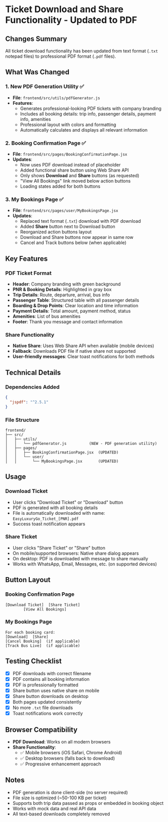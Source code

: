 # Ticket Download and Share Functionality - Updated to PDF

## Changes Summary

All ticket download functionality has been updated from text format (`.txt` notepad files) to professional PDF format (`.pdf` files).

## What Was Changed

### 1. **New PDF Generation Utility** ✅
- **File**: `frontend/src/utils/pdfGenerator.js`
- **Features**:
  - Generates professional-looking PDF tickets with company branding
  - Includes all booking details: trip info, passenger details, payment info, amenities
  - Professional layout with colors and formatting
  - Automatically calculates and displays all relevant information

### 2. **Booking Confirmation Page** ✅
- **File**: `frontend/src/pages/BookingConfirmationPage.jsx`
- **Updates**:
  - Now uses PDF download instead of placeholder
  - Added functional share button using Web Share API
  - Only shows **Download** and **Share** buttons (as requested)
  - "View All Bookings" link moved below action buttons
  - Loading states added for both buttons

### 3. **My Bookings Page** ✅
- **File**: `frontend/src/pages/user/MyBookingsPage.jsx`
- **Updates**:
  - Replaced text format (`.txt`) download with PDF download
  - Added **Share** button next to Download button
  - Reorganized action buttons layout
  - Download and Share buttons now appear in same row
  - Cancel and Track buttons below (when applicable)

## Key Features

### PDF Ticket Format
- **Header**: Company branding with green background
- **PNR & Booking Details**: Highlighted in gray box
- **Trip Details**: Route, departure, arrival, bus info
- **Passenger Table**: Structured table with all passenger details
- **Boarding & Drop Points**: Clear location and time information
- **Payment Details**: Total amount, payment method, status
- **Amenities**: List of bus amenities
- **Footer**: Thank you message and contact information

### Share Functionality
- **Native Share**: Uses Web Share API when available (mobile devices)
- **Fallback**: Downloads PDF file if native share not supported
- **User-friendly messages**: Clear toast notifications for both methods

## Technical Details

### Dependencies Added
```json
{
  "jspdf": "^2.5.1"
}
```

### File Structure
```
frontend/
├── src/
│   ├── utils/
│   │   └── pdfGenerator.js          (NEW - PDF generation utility)
│   ├── pages/
│   │   ├── BookingConfirmationPage.jsx  (UPDATED)
│   │   └── user/
│   │       └── MyBookingsPage.jsx       (UPDATED)
```

## Usage

### Download Ticket
- User clicks "Download Ticket" or "Download" button
- PDF is generated with all booking details
- File is automatically downloaded with name: `EasyLuxuryGo_Ticket_[PNR].pdf`
- Success toast notification appears

### Share Ticket
- User clicks "Share Ticket" or "Share" button
- On mobile/supported browsers: Native share dialog appears
- On desktop: PDF is downloaded with message to share manually
- Works with WhatsApp, Email, Messages, etc. (on supported devices)

## Button Layout

### Booking Confirmation Page
```
[Download Ticket]  [Share Ticket]
        [View All Bookings]
```

### My Bookings Page
```
For each booking card:
[Download]  [Share]
[Cancel Booking]  (if applicable)
[Track Bus Live]  (if applicable)
```

## Testing Checklist

- [x] PDF downloads with correct filename
- [x] PDF contains all booking information
- [x] PDF is professionally formatted
- [x] Share button uses native share on mobile
- [x] Share button downloads on desktop
- [x] Both pages updated consistently
- [x] No more `.txt` file downloads
- [x] Toast notifications work correctly

## Browser Compatibility

- **PDF Download**: Works on all modern browsers
- **Share Functionality**:
  - ✅ Mobile browsers (iOS Safari, Chrome Android)
  - ✅ Desktop browsers (falls back to download)
  - ✅ Progressive enhancement approach

## Notes

- PDF generation is done client-side (no server required)
- File size is optimized (~50-100 KB per ticket)
- Supports both trip data passed as props or embedded in booking object
- Works with mock data and real API data
- All text-based downloads completely removed
